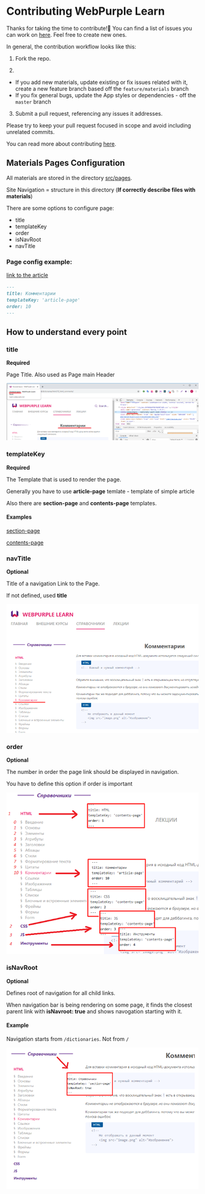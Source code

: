 # Contributing WebPurple Learn

Thanks for taking the time to contribute!🎉
You can find a list of issues you can work on [here](https://github.com/WebPurple/learn/issues). Feel free to create new ones.

In general, the contribution workflow looks like this:

1. Fork the repo.

2.
- If you add new materials, update existing or fix issues related with it, create a new feature branch based off the `feature/materials` branch
- If you fix general bugs, update the App styles or dependencies - off the `master` branch

3. Submit a pull request, referencing any issues it addresses.

Please try to keep your pull request focused in scope and avoid including unrelated commits.

You can read more about contributing [here](https://guides.github.com/activities/contributing-to-open-source/).

## Materials Pages Configuration

All materials are stored in the directory [src/pages](https://github.com/WebPurple/learn/tree/master/src/pages). 

Site Navigation = structure in this directory (**If correctly describe files with materials**)

There are some options to configure page: 
- title
- templateKey
- order
- isNavRoot
- navTitle

### Page config example:

[link to the article](https://github.com/WebPurple/learn/blob/master/src/pages/dictionaries/html/10_html_comments.md)

```md
---
title: Комментарии
templateKey: 'article-page'
order: 10
---
```

## How to understand every point

### title

**Required**

Page Title.
Also used as Page main Header 

![title](contributing/title.png)

### templateKey 

**Required**

The Template that is used to render the page.

Generally you have to use **article-page** temlate - template of simple article 

Also there are **section-page** and **contents-page** templates. 

#### Examples

[section-page](https://github.com/ZeninZenin/WebPurple-learn/blob/master/src/pages/dictionaries/index.md)

[contents-page](https://github.com/ZeninZenin/WebPurple-learn/blob/master/src/pages/dictionaries/css/index.md)

### navTitle

**Optional**

Title of a navigation Link to the Page.

If not defined, used **title**

![navTitle](contributing/navTitle.png)

### order

**Optional**

The number in order the page link should be displayed in navigation. 

You have to define this option if order is important

![order](contributing/order.png)

### isNavRoot

**Optional**

Defines root of navigation for all child links.

When navigation bar is being rendering on some page, it finds the closest parent link with **isNavroot: true** and shows navogation starting with it.

#### Example 

Navigation starts from `/dictionaries`. Not from `/`

![isNavRoot](contributing/isNavRoot.png)
